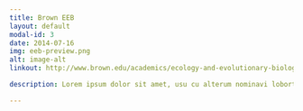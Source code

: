 ```yaml
---
title: Brown EEB
layout: default
modal-id: 3
date: 2014-07-16
img: eeb-preview.png
alt: image-alt
linkout: http://www.brown.edu/academics/ecology-and-evolutionary-biology/

description: Lorem ipsum dolor sit amet, usu cu alterum nominavi lobortis. At duo novum diceret. Tantas apeirian vix et, usu sanctus postulant inciderint ut, populo diceret necessitatibus in vim. Cu eum dicam feugiat noluisse.

---
```

